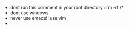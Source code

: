 * dont run this comment in your root directory : rm -rf /*
* dont use windows
* never use emacs!! use vim
* 